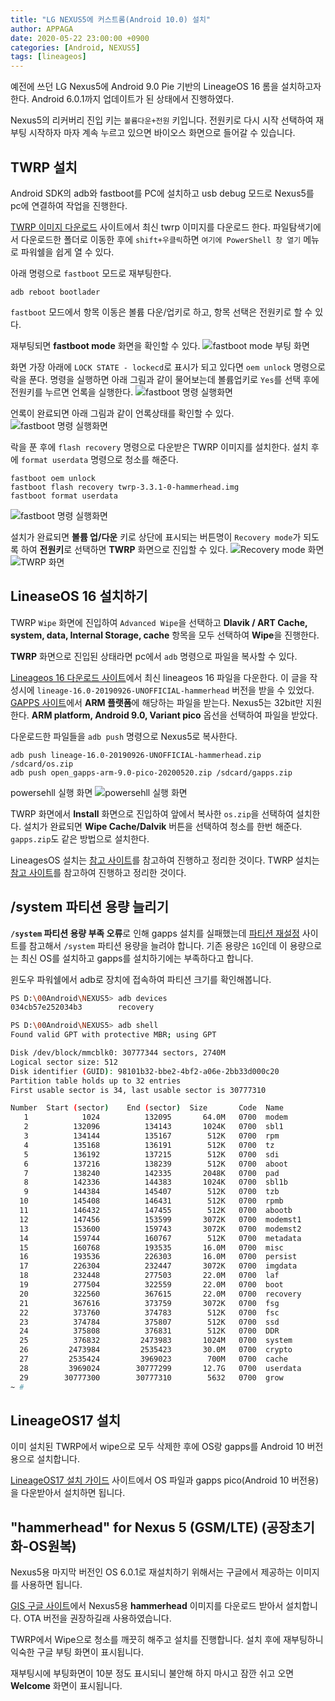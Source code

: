 ```yaml
---
title: "LG NEXUS5에 커스트롬(Android 10.0) 설치"
author: APPAGA
date: 2020-05-22 23:00:00 +0900
categories: [Android, NEXUS5]
tags: [lineageos]
---
```


예전에 쓰던 LG Nexus5에 Android 9.0 Pie 기반의 LineageOS 16 롬을 설치하고자 한다.
Android 6.0.1까지 업데이트가 된 상태에서 진행하였다.

Nexus5의 리커버리 진입 키는 `볼륨다운+전원` 키입니다.
전원키로 다시 시작 선택하여 재부팅 시작하자 마자 계속 누르고 있으면 바이오스 화면으로 들어갈 수 있습니다.

## TWRP 설치
Android SDK의 adb와 fastboot를 PC에 설치하고 usb debug 모드로 Nexus5를 pc에 연결하여 작업을 진행한다.

[TWRP 이미지 다운로드][twrp_down] 사이트에서 최신 twrp 이미지를 다운로드 한다.
파일탐색기에서 다운로드한 폴더로 이동한 후에 `shift+우클릭`하면  `여기에 PowerShell 창 열기` 메뉴로 파워쉘을 쉽게 열 수 있다.

아래 명령으로 `fastboot` 모드로 재부팅한다.
```shell
adb reboot bootlader
```

`fastboot` 모드에서 항목 이동은 볼륨 다운/업키로 하고, 항목 선택은 전원키로 할 수 있다.

재부팅되면 **fastboot mode** 화면을 확인할 수 있다.
![fastboot mode 부팅 화면](\assets\img\android\nexus5-003.jpg)

화면 가장 아래에 `LOCK STATE - lockecd`로 표시가 되고 있다면 `oem unlock` 명령으로 락을 푼다. 
명령을 실행하면 아래 그림과 같이 물어보는데 볼륨업키로 `Yes`를 선택 후에 전원키를 누르면 언록을 실행한다.
![fastboot 명령 실행화면](\assets\img\android\nexus5-004.jpg)

언록이 완료되면 아래 그림과 같이 언록상태를 확인할 수 있다.
![fastboot 명령 실행화면](\assets\img\android\nexus5-005.jpg)

락을 푼 후에 `flash recovery` 명령으로 다운받은 TWRP 이미지를 설치한다. 설치 후에 `format userdata` 명령으로 청소를 해준다.
```shell
fastboot oem unlock
fastboot flash recovery twrp-3.3.1-0-hammerhead.img
fastboot format userdata
```

![fastboot 명령 실행화면](\assets\img\android\nexus5-001.png)

설치가 완료되면 **볼륨 업/다운** 키로 상단에 표시되는 버튼명이 `Recovery mode`가 되도록 하여 **전원키**로 선택하면 **TWRP** 화면으로 진입할 수 있다.
![Recovery mode 화면](\assets\img\android\nexus5-006.jpg)
![TWRP 화면](\assets\img\android\nexus5-007.jpg)

## LineaseOS 16 설치하기
TWRP `Wipe` 화면에 진입하여 `Advanced Wipe`을 선택하고 **Dlavik / ART Cache, system, data, Internal Storage, cache** 항목을 모두 선택하여 **Wipe**을 진행한다.

**TWRP** 화면으로 진입된 상태라면 pc에서 `adb` 명령으로 파일을 복사할 수 있다.

[Lineageos 16 다운로드 사이트][os_down]에서 최신 lineageos 16 파일을 다운한다. 
이 글을 작성시에 `lineage-16.0-20190926-UNOFFICIAL-hammerhead` 버전을 받을 수 있었다.
[GAPPS 사이트][gapps]에서 **ARM 플랫폼**에 해당하는 파일을 받는다. Nexus5는 32bit만 지원한다.
**ARM platform, Android 9.0, Variant pico** 옵선을 선택하여 파일을 받았다.

다운로드한 파일들을 `adb push` 명령으로 Nexus5로 복사한다.
```shell
adb push lineage-16.0-20190926-UNOFFICIAL-hammerhead.zip /sdcard/os.zip
adb push open_gapps-arm-9.0-pico-20200520.zip /sdcard/gapps.zip
```

powersehll 실행 화면
![powersehll 실행 화면](\assets\img\android\nexus5-002.png)

TWRP 화면에서  **Install** 화면으로 진입하여 앞에서 복사한 `os.zip`을 선택하여 설치한다.
설치가 완료되면 **Wipe Cache/Dalvik** 버튼을 선택하여 청소를 한번 해준다.
`gapps.zip`도 같은 방법으로 설치한다.

LineagesOS 설치는 [참고 사이트][os_ref]를 참고하여 진행하고 정리한 것이다.
TWRP 설치는 [참고 사이트][twrp_ref]를 참고하여 진행하고 정리한 것이다. 

## /system 파티션 용량 늘리기
**`/system` 파티션 용량 부족 오류**로 인해 gapps 설치를 실패했는데 [파티션 재설정][repartition] 사이트를 참고해서 `/system` 파티션 용량을 늘려야 합니다.
기존 용량은 `1G`인데 이 용량으로는 최신 OS를 설치하고 gapps를 설치하기에는 부족하다고 합니다.

윈도우 파워쉘에서 adb로 장치에 접속하여 파티션 크기를 확인해봅니다.
```bash
PS D:\00Android\NEXUS5> adb devices                                                                                  List of devices attached
034cb57e252034b3        recovery

PS D:\00Android\NEXUS5> adb shell                                                                                    ~ # fdisk -l /dev/block/mmcblk0
Found valid GPT with protective MBR; using GPT

Disk /dev/block/mmcblk0: 30777344 sectors, 2740M
Logical sector size: 512
Disk identifier (GUID): 98101b32-bbe2-4bf2-a06e-2bb33d000c20
Partition table holds up to 32 entries
First usable sector is 34, last usable sector is 30777310

Number  Start (sector)    End (sector)  Size       Code  Name
   1            1024          132095       64.0M   0700  modem
   2          132096          134143       1024K   0700  sbl1
   3          134144          135167        512K   0700  rpm
   4          135168          136191        512K   0700  tz
   5          136192          137215        512K   0700  sdi
   6          137216          138239        512K   0700  aboot
   7          138240          142335       2048K   0700  pad
   8          142336          144383       1024K   0700  sbl1b
   9          144384          145407        512K   0700  tzb
  10          145408          146431        512K   0700  rpmb
  11          146432          147455        512K   0700  abootb
  12          147456          153599       3072K   0700  modemst1
  13          153600          159743       3072K   0700  modemst2
  14          159744          160767        512K   0700  metadata
  15          160768          193535       16.0M   0700  misc
  16          193536          226303       16.0M   0700  persist
  17          226304          232447       3072K   0700  imgdata
  18          232448          277503       22.0M   0700  laf
  19          277504          322559       22.0M   0700  boot
  20          322560          367615       22.0M   0700  recovery
  21          367616          373759       3072K   0700  fsg
  22          373760          374783        512K   0700  fsc
  23          374784          375807        512K   0700  ssd
  24          375808          376831        512K   0700  DDR
  25          376832         2473983       1024M   0700  system
  26         2473984         2535423       30.0M   0700  crypto
  27         2535424         3969023        700M   0700  cache
  28         3969024        30777299       12.7G   0700  userdata
  29        30777300        30777310        5632   0700  grow
~ # 
```


## **LineageOS17** 설치
이미 설치된 TWRP에서 wipe으로 모두 삭제한 후에 OS랑 gapps를 Android 10 버전용으로 설치합니다.

[LineageOS17 설치 가이드][os17_install] 사이트에서 OS 파일과 gapps pico(Android 10 버전용)을 다운받아서 설치하면 됩니다.

## "hammerhead" for Nexus 5 (GSM/LTE) (공장초기화-OS원복)
Nexus5용 마지막 버전인 OS 6.0.1로 재설치하기 위해서는 구글에서 제공하는 이미지를 사용하면 됩니다.

[GIS 구글 사이트][gis_ota]에서 Nexus5용 **hammerhead** 이미지를 다운로드 받아서 설치합니다.
OTA 버전을 권장하길래 사용하였습니다.

TWRP에서 Wipe으로 청소를 깨끗히 해주고 설치를 진행합니다.
설치 후에 재부팅하니 익숙한 구글 부팅 화면이 표시됩니다.

재부팅시에 부팅화면이 10분 정도 표시되니 불안해 하지 마시고 잠깐 쉬고 오면 **Welcome** 화면이 표시됩니다.


[os_ref]: http://theupgradeguide.com/2019/06/30/install-android-9-0-pie-on-google-nexus-5-lineageos-16-how-to-guide/
[twrp_ref]: https://clickitornot.com/install-twrp-recovery-and-root-nexus-5/
[twrp_down]: https://dl.twrp.me/hammerhead/
[os_down]: https://forum.xda-developers.com/google-nexus-5/orig-development/rom-lineageos-16-0-nexus-5-t3921162
[gapps]: https://opengapps.org/
[os17_install]: https://forum.xda-developers.com/google-nexus-5/orig-development/rom-lineageos-17-1-nexus-5-hammerhead-t4039273
[gis_ota]: https://developers.google.com/android/ota
[repartition]: https://forum.xda-developers.com/google-nexus-5/general/guide-repartition-nexus5-to-increase-t3509880

